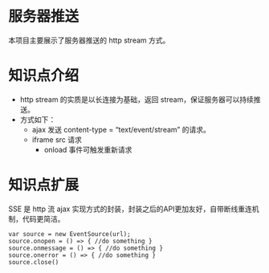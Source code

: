 # 服务器推送
本项目主要展示了服务器推送的 http stream 方式。

# 知识点介绍
* http stream 的实质是以长连接为基础，返回 stream，保证服务器可以持续推送。
* 方式如下：
  * ajax 发送 content-type = “text/event/stream” 的请求。
  * iframe src 请求
    * onload 事件可触发重新请求 
    
# 知识点扩展
SSE 是 http 流 ajax 实现方式的封装，封装之后的API更加友好，自带断线重连机制，代码更简洁。

```
var source = new EventSource(url);
source.onopen = () => { //do something }
source.onmessage = () => { //do something }
source.onerror = () => { //do something }
source.close()
```
